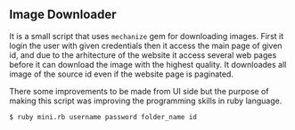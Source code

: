 ## Image Downloader

It is a small script that uses `mechanize` gem for downloading images.
First it login the user with given credentials then it access the main
page of given id, and due to the arhitecture of the website it access 
several web pages before it can download the image with the highest quality.
It downloades all image of the source id even if the website page is paginated.

There some improvements to be made from UI side but the purpose of making this 
script was improving the programming skills in ruby language.

```
$ ruby mini.rb username password folder_name id
```
